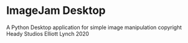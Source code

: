 # ImageJam Desktop
 A Python Desktop application for simple image manipulation
copyright Heady Studios Elliott Lynch 2020
